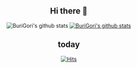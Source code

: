 <div align=center>

## Hi there 👋

<!-- ![trophy](https://github-profile-trophy.vercel.app/?username=BuriGori) 트로피-->

![BuriGori's github stats](https://github-readme-stats.vercel.app/api?username=BuriGori&show_icons=true)
[![BuriGori's github stats](https://github-readme-stats.vercel.app/api/top-langs/?username=BuriGori&show_icons=true&hide_border=true&title_color=004386&icon_color=004386&layout=compact)](https://github.com/BuriGori)

<!--
## Tech
[![Java](https://img.shields.io/badge/Java-007396?style=flat-square&logo=Java&logoColor=white)](https://github.com/Joowon0220/weather) [![Spring](https://img.shields.io/badge/Spring-6DB33F?style=flat-square&logo=Spring&logoColor=white)](https://github.com/Joowon0220/SpringMVC)
<img src="https://img.shields.io/badge/C++-3DDC84?style=flat-square&logo=&logoColor=white"/>
<br>

[![MySQL](https://img.shields.io/badge/MySQL-4479A1?style=flat-square&logo=MySQL&logoColor=white)](https://github.com/Joowon0220/Spring_Weather)
<img src="https://img.shields.io/badge/Git-F05032?style=flat-square&logo=Git&logoColor=white"/>
<img src="https://img.shields.io/badge/Firebase-FFCA28?style=flat-square&logo=Firebase&logoColor=black"/>
<br><br><br>
-->
## today 

[![Hits](https://hits.seeyoufarm.com/api/count/incr/badge.svg?url=https%3A%2F%2Fgithub.com%2FBuriGori&count_bg=%2379C83D&title_bg=%23555555&icon=&icon_color=%23E7E7E7&title=hits&edge_flat=false)](https://hits.seeyoufarm.com)
<br><br><br><br><br>

</div>


<!--
**BuriGori/BuriGori** is a ✨ _special_ ✨ repository because its `README.md` (this file) appears on your GitHub profile.

<img "https://img.shields.io/badge/뱃지에쓸글씨-색상코드?style=flat-square&logo=쓰고싶은 아이콘이름&logoColor=white&link=너의링크"/></a>&nbsp

Here are some ideas to get you started:

- 🔭 I’m currently working on ...
- 🌱 I’m currently learning ...
- 👯 I’m looking to collaborate on ...
- 🤔 I’m looking for help with ...
- 💬 Ask me about ...
- 📫 How to reach me: ...
- 😄 Pronouns: ...
- ⚡ Fun fact: ...
-->
